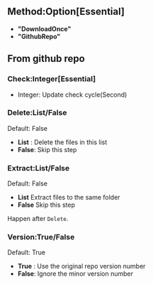



## Method:Option[Essential]

- **"DownloadOnce"**
- **"GithubRepo"**


## From github repo

### Check:Integer[Essential]
- Integer: Update check cycle(Second)

### Delete:List/False
Default: False
- **List** : Delete the files in this list
- **False**: Skip this step


### Extract:List/False
Default: False
- **List** Extract files to the same folder
- **False** Skip this step




Happen after `Delete`.



### Version:True/False
Default: True
- **True** : Use the original repo version number
- **False**: Ignore the minor version number
